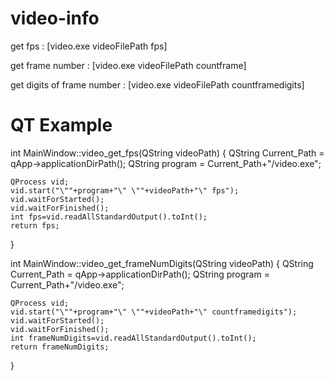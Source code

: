 # video-info

get fps : [video.exe videoFilePath fps]

get frame number : [video.exe videoFilePath countframe]

get digits of frame number : [video.exe videoFilePath countframedigits]

# QT Example

int MainWindow::video_get_fps(QString videoPath)
{
    QString Current_Path = qApp->applicationDirPath();
    QString program = Current_Path+"/video.exe";

    QProcess vid;
    vid.start("\""+program+"\" \""+videoPath+"\" fps");
    vid.waitForStarted();
    vid.waitForFinished();
    int fps=vid.readAllStandardOutput().toInt();
    return fps;
}

int MainWindow::video_get_frameNumDigits(QString videoPath)
{
    QString Current_Path = qApp->applicationDirPath();
    QString program = Current_Path+"/video.exe";

    QProcess vid;
    vid.start("\""+program+"\" \""+videoPath+"\" countframedigits");
    vid.waitForStarted();
    vid.waitForFinished();
    int frameNumDigits=vid.readAllStandardOutput().toInt();
    return frameNumDigits;
}

